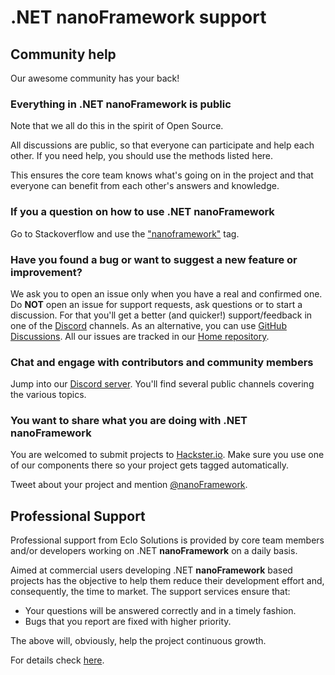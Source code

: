 # .NET **nanoFramework** support

## Community help

Our awesome community has your back!

### Everything in .NET **nanoFramework** is public

Note that we all do this in the spirit of Open Source.

All discussions are public, so that everyone can participate and help each other. If you need help, you should use the methods listed here.

This ensures the core team knows what's going on in the project and that everyone can benefit from each other's answers and knowledge.

### If you a question on how to use .NET **nanoFramework**

Go to Stackoverflow and use the ["nanoframework"](https://stackoverflow.com/tags/nanoframework) tag.

### Have you found a bug or want to suggest a new feature or improvement?

We ask you to open an issue only when you have a real and confirmed one. Do **NOT** open an issue for support requests, ask questions or to start a discussion. For that you'll get a better (and quicker!) support/feedback in one of the [Discord](https://discord.gg/gCyBu8T) channels. As an alternative, you can use [GitHub Discussions](https://github.com/nanoframework/Home/discussions). All our issues are tracked in our [Home repository](https://github.com/nanoframework/Home/issues). 

### Chat and engage with contributors and community members

Jump into our [Discord server](https://discord.gg/gCyBu8T). You'll find several public channels covering the various topics.

### You want to share what you are doing with .NET **nanoFramework**

You are welcomed to submit projects to [Hackster.io](https://www.hackster.io/nanoframework). Make sure you use one of our components there so your project gets tagged automatically.

Tweet about your project and mention [@nanoFramework](https://twitter.com/nanoframework).

## Professional Support

Professional support from Eclo Solutions is provided by core team members and/or developers working on .NET **nanoFramework** on a daily basis.

Aimed at commercial users developing .NET **nanoFramework** based projects has the objective to help them reduce their development effort and, consequently, the time to market. The support services ensure that:

- Your questions will be answered correctly and in a timely fashion.
- Bugs that you report are fixed with higher priority.

The above will, obviously, help the project continuous growth.

For details check [here](https://docs.nanoframework.net/content/support/professional-support.html).
